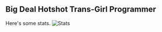## Big Deal Hotshot Trans-Girl Programmer
Here's some stats.
![Stats](https://github-readme-stats.vercel.app/api?username=dialtoneuk&show_icons=true&theme=radical&count_private=true)
